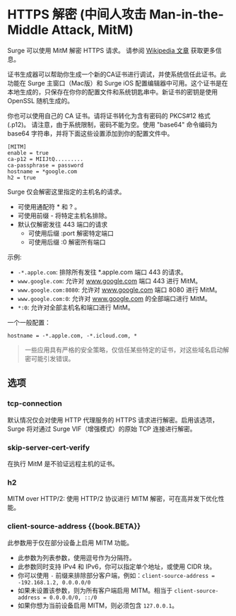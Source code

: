 # HTTPS 解密 (中间人攻击 Man-in-the-Middle Attack, MitM)

Surge 可以使用 MitM 解密 HTTPS 请求。 请参阅 [Wikipedia 文章](https://en.wikipedia.org/wiki/Man-in-the-middle_attack) 获取更多信息。

证书生成器可以帮助你生成一个新的CA证书进行调试，并使系统信任此证书。此功能在 Surge 主窗口（Mac版）和 Surge iOS 配置编辑器中可用。这个证书是在本地生成的，只保存在你你的配置文件和系统钥匙串中。新证书的密钥是使用 OpenSSL 随机生成的。

你也可以使用自己的 CA 证书。请将证书转化为含有密码的 PKCS#12 格式 (.p12)。 请注意，由于系统限制，密码不能为空。使用 "base64" 命令编码为 base64 字符串，并将下面这些设置添加到你的配置文件中。

```
[MITM]
enable = true
ca-p12 = MIIJtQ.........
ca-passphrase = password
hostname = *google.com
h2 = true
```

Surge 仅会解密这里指定的主机名的请求。

- 可使用通配符 * 和 ? 。
- 可使用前缀 - 将特定主机名排除。
- 默认仅解密发往 443 端口的请求
  - 可使用后缀 :port 解密特定端口
  - 可使用后缀 :0 解密所有端口

示例:
- `-*.apple.com`: 排除所有发往 *.apple.com 端口 443 的请求。
- `www.google.com`: 允许对 www.google.com 端口 443 进行 MitM。
- `www.google.com:8080`: 允许对 www.google.com 端口 8080 进行 MitM。
- `www.google.com:0`: 允许对 www.google.com 的全部端口进行 MitM。
- `*:0`: 允许对全部主机名和端口进行 MitM。

一个一般配置：

`hostname = -*.apple.com, -*.icloud.com, *`

> 一些应用具有严格的安全策略，仅信任某些特定的证书，对这些域名启动解密可能引发错误。


## 选项

### tcp-connection

默认情况仅会对使用 HTTP 代理服务的 HTTPS 请求进行解密。启用该选项，Surge 将对通过 Surge VIF（增强模式）的原始 TCP 连接进行解密。

### skip-server-cert-verify

在执行 MitM 是不验证远程主机的证书。


### h2

MITM over HTTP/2: 使用 HTTP/2 协议进行 MITM 解密，可在高并发下优化性能。

### client-source-address {{book.BETA}}

此参数用于仅在部分设备上启用 MITM 功能。

  - 此参数为列表参数，使用逗号作为分隔符。
  - 此参数同时支持 IPv4 和 IPv6，你可以指定单个地址，或使用 CIDR 块。
  - 你可以使用 `-` 前缀来排除部分客户端，例如：`client-source-address = -192.168.1.2, 0.0.0.0/0`
  - 如果未设置该参数，则为所有客户端启用 MITM。相当于 `client-source-address = 0.0.0.0/0, ::/0`
  - 如果你想为当前设备启用 MITM，则必须包含 `127.0.0.1`。